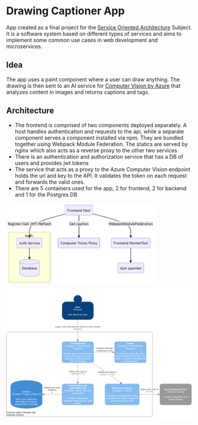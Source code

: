 # Drawing Captioner App

App created as a final project for the [Service Oriented Architecture](http://www.cs.ubbcluj.ro/~ilazar/soa/) Subject. It is a software system based on different types of services and aims to implement some common use cases in web development and microservices.

## Idea

The app uses a paint component where a user can draw anything. The drawing is then sent to an AI service for [Computer Vision by Azure](https://azure.microsoft.com/en-us/services/cognitive-services/computer-vision/#overview) that analyzes content in images and returns captions and tags.

## Architecture

- The frontend is comprised of two components deployed separately. A host handles authentication and requests to the api, while a separate component serves a component installed via npm. They are bundled together using Webpack Module Federation. The statics are served by nginx which also acts as a reverse proxy to the other two services
- There is an authentication and authorization service that has a DB of users and provides jwt tokens
- The service that acts as a proxy to the Azure Computer Vision endpoint holds the url and key to the API. It validates the token on each request and forwards the valid ones.
- There are 5 containers used for the app, 2 for frontend, 2 for backend and 1 for the Postgres DB

<img src="./doc/flow_graph.PNG" alt="Flow Graph" width="400px"></img>

<img src="./doc/c4_model.PNG" alt="C4 Model" width="500px"></img>
